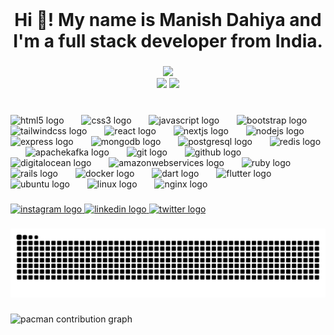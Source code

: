 <br clear="both">

<h1 align="center">Hi 👋! My name is Manish Dahiya and I'm a full stack developer from India.</h1>

###

<!-- Stats -->
<div align="center">
  <img src="https://github-readme-stats.vercel.app/api?username=manishdahiya00&theme=aura&hide_border=true&include_all_commits=true&count_private=true" width="55%" /> </br>
  <img src="https://github-readme-streak-stats.herokuapp.com/?user=manishdahiya00&theme=aura&hide_border=true" width="50%" />
  <img src="https://github-readme-stats.vercel.app/api/top-langs/?username=manishdahiya00&theme=aura&hide_border=true&include_all_commits=true&count_private=true&layout=compact" width="36%" /> </br>
</div>



<br clear="both">

###

<div align="left">
  <img src="https://cdn.jsdelivr.net/gh/devicons/devicon/icons/html5/html5-original.svg" height="50" width="50" alt="html5 logo"  />
  <img width="20" />
  <img src="https://cdn.jsdelivr.net/gh/devicons/devicon/icons/css3/css3-original.svg" height="50" width="50" alt="css3 logo"  />
  <img width="20" />
  <img src="https://cdn.jsdelivr.net/gh/devicons/devicon/icons/javascript/javascript-original.svg" height="50" width="50" alt="javascript logo"  />
  <img width="20" />
  <img src="https://cdn.jsdelivr.net/gh/devicons/devicon/icons/bootstrap/bootstrap-original.svg" height="50" width="50" alt="bootstrap logo"  />
  <img width="20" />
  <img src="https://cdn.jsdelivr.net/gh/devicons/devicon/icons/tailwindcss/tailwindcss-original-wordmark.svg" height="50" width="50" alt="tailwindcss logo"  />
  <img width="20" />
  <img src="https://cdn.jsdelivr.net/gh/devicons/devicon/icons/react/react-original.svg" height="50" width="50"  alt="react logo"  />
  <img width="20" />
  <img src="https://cdn.jsdelivr.net/gh/devicons/devicon/icons/nextjs/nextjs-original.svg" height="50"  width="50" alt="nextjs logo"  />
  <img width="20" />
  <img src="https://cdn.jsdelivr.net/gh/devicons/devicon/icons/nodejs/nodejs-original.svg" height="50" width="50"  alt="nodejs logo"  />
  <img width="20" />
  <img src="https://cdn.jsdelivr.net/gh/devicons/devicon/icons/express/express-original.svg" height="50" width="50"  alt="express logo"  />
  <img width="20" />
  <img src="https://cdn.jsdelivr.net/gh/devicons/devicon/icons/mongodb/mongodb-original.svg" height="50" width="50"  alt="mongodb logo"  />
  <img width="20" />
  <img src="https://cdn.jsdelivr.net/gh/devicons/devicon/icons/postgresql/postgresql-original.svg" height="50" width="50"  alt="postgresql logo"  />
  <img width="20" />
  <img src="https://cdn.jsdelivr.net/gh/devicons/devicon/icons/redis/redis-original.svg" height="50" width="50"  alt="redis logo"  />
  <img width="20" />
  <img src="https://cdn.jsdelivr.net/gh/devicons/devicon/icons/apachekafka/apachekafka-original.svg" height="50" width="50"  alt="apachekafka logo"  />
  <img width="20" />
  <img src="https://cdn.jsdelivr.net/gh/devicons/devicon/icons/git/git-original.svg" height="50" width="50"  alt="git logo"  />
  <img width="20" />
  <img src="https://cdn.jsdelivr.net/gh/devicons/devicon/icons/github/github-original.svg" height="50" width="50"  alt="github logo"  />
  <img width="20" />
  <img src="https://cdn.jsdelivr.net/gh/devicons/devicon/icons/digitalocean/digitalocean-original.svg" height="50" width="50"  alt="digitalocean logo"  />
  <img width="20" />
  <img src="https://cdn.jsdelivr.net/gh/devicons/devicon/icons/amazonwebservices/amazonwebservices-line-wordmark.svg" height="50"  width="50" alt="amazonwebservices logo"  />
  <img width="20" />
  <img src="https://cdn.jsdelivr.net/gh/devicons/devicon/icons/ruby/ruby-original.svg" height="50" width="50"  alt="ruby logo"  />
  <img width="20" />
  <img src="https://cdn.jsdelivr.net/gh/devicons/devicon/icons/rails/rails-original-wordmark.svg" height="50"  width="50" alt="rails logo"  />
  <img width="20" />
  <img src="https://cdn.jsdelivr.net/gh/devicons/devicon/icons/docker/docker-original.svg" height="50" width="50"  alt="docker logo"  />
  <img width="20" />
  <img src="https://cdn.jsdelivr.net/gh/devicons/devicon/icons/dart/dart-original.svg" height="50" alt="dart logo"  />
  <img width="20" />
  <img src="https://cdn.jsdelivr.net/gh/devicons/devicon/icons/flutter/flutter-original.svg" height="50" width="50"  alt="flutter logo"  />
  <img width="20" />
  <img src="https://cdn.jsdelivr.net/gh/devicons/devicon/icons/ubuntu/ubuntu-plain.svg" height="50" width="50"  alt="ubuntu logo"  />
  <img width="20" />
  <img src="https://cdn.jsdelivr.net/gh/devicons/devicon/icons/linux/linux-original.svg" height="50"  width="50" alt="linux logo"  />
  <img width="20" />
  <img src="https://cdn.jsdelivr.net/gh/devicons/devicon/icons/nginx/nginx-original.svg" height="50" width="50"  alt="nginx logo"  />
</div>

###

<div align="left">
  <a href="https://www.instagram.com/dahiya_manish_0944/" target="_blank">
    <img src="https://img.shields.io/static/v1?message=Instagram&logo=instagram&label=&color=E4405F&logoColor=white&labelColor=&style=for-the-badge" height="35" alt="instagram logo"  />
  </a>
  <a href="https://www.linkedin.com/in/manish-dahiya-99a174280/" target="_blank">
    <img src="https://img.shields.io/static/v1?message=LinkedIn&logo=linkedin&label=&color=0077B5&logoColor=white&labelColor=&style=for-the-badge" height="35" alt="linkedin logo"  />
  </a>
  <a href="https://x.com/DahiyaManish00" target="_blank">
    <img src="https://img.shields.io/static/v1?message=Twitter&logo=twitter&label=&color=1DA1F2&logoColor=white&labelColor=&style=for-the-badge" height="35" alt="twitter logo"  />
  </a>
</div>

###

<img src="https://raw.githubusercontent.com/manishdahiya00/manishdahiya00/output/snake.svg" alt="Snake animation" />

###

<picture>
  <source media="(prefers-color-scheme: dark)" srcset="https://raw.githubusercontent.com/manishdahiya00/manishdahiya00/output/pacman-contribution-graph-dark.svg">
  <source media="(prefers-color-scheme: dark)" srcset="https://raw.githubusercontent.com/manishdahiya00/manishdahiya00/output/pacman-contribution-graph.svg">
  <img alt="pacman contribution graph" src="https://raw.githubusercontent.com/manishdahiya00/manishdahiya00/output/pacman-contribution-graph.svg">
</picture>

###
